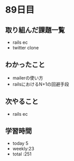 # 89日目
## 取り組んだ課題一覧
- rails ec
- twitter clone
## わかったこと
- mailerの使い方
- railsにおけるN+1の回避手段
## 次やること
- rails ec
## 学習時間
- today 5
- weekly:23
- total :251